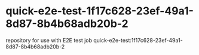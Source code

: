 # quick-e2e-test-1f17c628-23ef-49a1-8d87-8b4b68adb20b-2
repository for use with E2E test job quick-e2e-test:1f17c628-23ef-49a1-8d87-8b4b68adb20b-2
